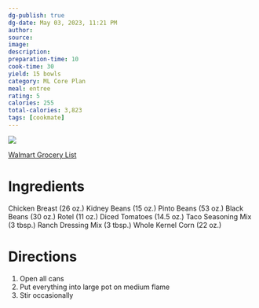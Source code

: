 ```yaml
---
dg-publish: true
dg-date: May 03, 2023, 11:21 PM
author: 
source: 
image:
description: 
preparation-time: 10
cook-time: 30
yield: 15 bowls
category: ML Core Plan
meal: entree
rating: 5
calories: 255
total-calories: 3,823
tags: [cookmate]
---
```


![](https://d3u8pti8i6gm88.cloudfront.net/medias/img/recipes/44450_Taco_Soup.jpg)

[Walmart Grocery List](https://www.walmart.com/lists/shared/WL/92d7b7d9-d6f8-4364-97f4-71ade1eba7f6)
# Ingredients

Chicken Breast (26 oz.)
Kidney Beans (15 oz.)
Pinto Beans (53 oz.)
Black Beans (30 oz.)
Rotel (11 oz.)
Diced Tomatoes (14.5 oz.)
Taco Seasoning Mix  (3 tbsp.)
Ranch Dressing Mix (3 tbsp.)
Whole Kernel Corn (22 oz.)

# Directions

1) Open all cans
2) Put everything into large pot on medium flame
3) Stir occasionally